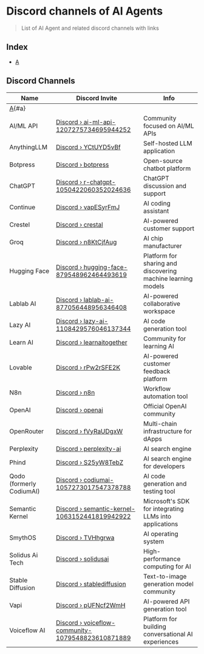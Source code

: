 # Discord channels of AI Agents

> List of AI Agent and related discord channels with links

## Index

- [A](#a)

## Discord Channels

| Name                     | Discord Invite                                                                                                  | Info                                                         |
| ------------------------ | --------------------------------------------------------------------------------------------------------------- | ------------------------------------------------------------ |
| [A](#a){#a}              |                                                                                                                 |                                                              |
| AI/ML API                | [Discord › ai-ml-api-1207275734695944252](https://discord.gg/invite/ai-ml-api-1207275734695944252)              | Community focused on AI/ML APIs                              |
| AnythingLLM              | [Discord › YCtUYD5vBf](https://discord.com/invite/YCtUYD5vBf)                                                   | Self-hosted LLM application                                  |
| Botpress                 | [Discord › botpress](https://discord.gg/invite/botpress)                                                        | Open-source chatbot platform                                 |
| ChatGPT                  | [Discord › r-chatgpt-1050422060352024636](https://discord.gg/invite/r-chatgpt-1050422060352024636)              | ChatGPT discussion and support                               |
| Continue                 | [Discord › vapESyrFmJ](https://discord.gg/vapESyrFmJ)                                                           | AI coding assistant                                          |
| Crestel                  | [Discord › crestal](https://discord.gg/invite/crestal)                                                          | AI-powered customer support                                  |
| Groq                     | [Discord › n8KtCjfAug](https://discord.com/invite/n8KtCjfAug)                                                   | AI chip manufacturer                                         |
| Hugging Face             | [Discord › hugging-face-879548962464493619](https://discord.gg/invite/hugging-face-879548962464493619)          | Platform for sharing and discovering machine learning models |
| Lablab AI                | [Discord › lablab-ai-877056448956346408](https://discord.gg/invite/lablab-ai-877056448956346408)                | AI-powered collaborative workspace                           |
| Lazy AI                  | [Discord › lazy-ai-1108429576046137344](https://discord.gg/invite/lazy-ai-1108429576046137344)                  | AI code generation tool                                      |
| Learn AI                 | [Discord › learnaitogether](https://discord.gg/invite/learnaitogether)                                          | Community for learning AI                                    |
| Lovable                  | [Discord › rPw2rSFE2K](https://discord.com/invite/rPw2rSFE2K)                                                   | AI-powered customer feedback platform                        |
| N8n                      | [Discord › n8n](https://discord.com/invite/n8n)                                                                 | Workflow automation tool                                     |
| OpenAI                   | [Discord › openai](https://discord.gg/invite/openai)                                                            | Official OpenAI community                                    |
| OpenRouter               | [Discord › fVyRaUDgxW](https://discord.com/invite/fVyRaUDgxW)                                                   | Multi-chain infrastructure for dApps                         |
| Perplexity               | [Discord › perplexity-ai](https://discord.gg/invite/perplexity-ai)                                              | AI search engine                                             |
| Phind                    | [Discord › S25yW8TebZ](https://discord.com/invite/S25yW8TebZ)                                                   | AI search engine for developers                              |
| Qodo (formerly CodiumAI) | [Discord › codiumai-1057273017547378788](https://discord.com/invite/codiumai-1057273017547378788)               | AI code generation and testing tool                          |
| Semantic Kernel          | [Discord › semantic-kernel-1063152441819942922](https://discord.gg/invite/semantic-kernel-1063152441819942922)  | Microsoft's SDK for integrating LLMs into applications       |
| SmythOS                  | [Discord › TVHhgrwa](https://discord.gg/TVHhgrwa)                                                               | AI operating system                                          |
| Solidus Ai Tech          | [Discord › solidusai](https://discord.com/invite/solidusai)                                                     | High-performance computing for AI                            |
| Stable Diffusion         | [Discord › stablediffusion](https://discord.gg/invite/stablediffusion)                                          | Text-to-image generation model community                     |
| Vapi                     | [Discord › pUFNcf2WmH](https://discord.gg/pUFNcf2WmH)                                                           | AI-powered API generation tool                               |
| Voiceflow AI             | [Discord › voiceflow-community-1079548823610871889](https://discord.gg/voiceflow-community-1079548823610871889) | Platform for building conversational AI experiences          |
